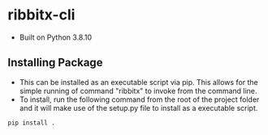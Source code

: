 # ribbitx-cli

- Built on Python 3.8.10

## Installing Package
- This can be installed as an executable script via pip. This allows for the simple running of command "ribbitx" to invoke from the command line.
- To install, run the following command from the root of the project folder and it will make use of the setup.py file to install as a executable script.
```
pip install .
```

